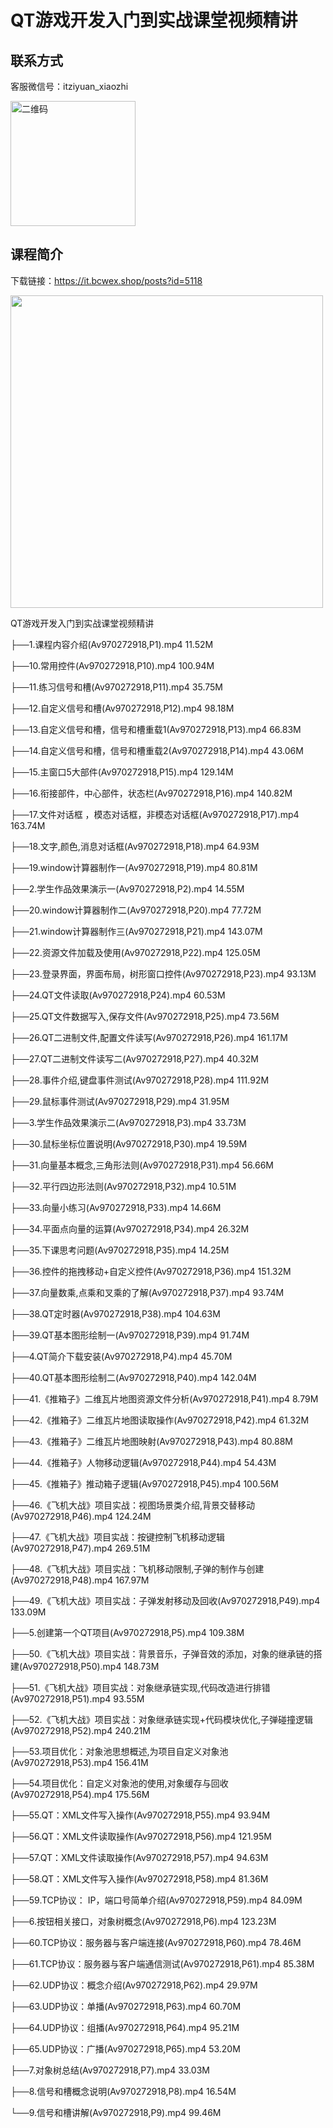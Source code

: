 # QT游戏开发入门到实战课堂视频精讲

## 联系方式

客服微信号：itziyuan_xiaozhi

<img src="https://ziyuanyun.oss-cn-guangzhou.aliyuncs.com/common/20240614073449/666b82192834a.jpg" width="200" height="200" alt="二维码">

## 课程简介

下载链接：https://it.bcwex.shop/posts?id=5118

<img src="https://ziyuanyun.oss-cn-guangzhou.aliyuncs.com/yun/20241201155638/674c16b60268e.jpg" width="500" alt="">

  QT游戏开发入门到实战课堂视频精讲



 ├──1.课程内容介绍(Av970272918,P1).mp4 11.52M

 ├──10.常用控件(Av970272918,P10).mp4 100.94M

 ├──11.练习信号和槽(Av970272918,P11).mp4 35.75M

 ├──12.自定义信号和槽(Av970272918,P12).mp4 98.18M

 ├──13.自定义信号和槽，信号和槽重载1(Av970272918,P13).mp4 66.83M

 ├──14.自定义信号和槽，信号和槽重载2(Av970272918,P14).mp4 43.06M

 ├──15.主窗口5大部件(Av970272918,P15).mp4 129.14M

 ├──16.衔接部件，中心部件，状态栏(Av970272918,P16).mp4 140.82M

 ├──17.文件对话框 ，模态对话框，非模态对话框(Av970272918,P17).mp4 163.74M

 ├──18.文字,颜色,消息对话框(Av970272918,P18).mp4 64.93M

 ├──19.window计算器制作一(Av970272918,P19).mp4 80.81M

 ├──2.学生作品效果演示一(Av970272918,P2).mp4 14.55M

 ├──20.window计算器制作二(Av970272918,P20).mp4 77.72M

 ├──21.window计算器制作三(Av970272918,P21).mp4 143.07M

 ├──22.资源文件加载及使用(Av970272918,P22).mp4 125.05M

 ├──23.登录界面，界面布局，树形窗口控件(Av970272918,P23).mp4 93.13M

 ├──24.QT文件读取(Av970272918,P24).mp4 60.53M

 ├──25.QT文件数据写入,保存文件(Av970272918,P25).mp4 73.56M

 ├──26.QT二进制文件,配置文件读写(Av970272918,P26).mp4 161.17M

 ├──27.QT二进制文件读写二(Av970272918,P27).mp4 40.32M

 ├──28.事件介绍,键盘事件测试(Av970272918,P28).mp4 111.92M

 ├──29.鼠标事件测试(Av970272918,P29).mp4 31.95M

 ├──3.学生作品效果演示二(Av970272918,P3).mp4 33.73M

 ├──30.鼠标坐标位置说明(Av970272918,P30).mp4 19.59M

 ├──31.向量基本概念,三角形法则(Av970272918,P31).mp4 56.66M

 ├──32.平行四边形法则(Av970272918,P32).mp4 10.51M

 ├──33.向量小练习(Av970272918,P33).mp4 14.66M

 ├──34.平面点向量的运算(Av970272918,P34).mp4 26.32M

 ├──35.下课思考问题(Av970272918,P35).mp4 14.25M

 ├──36.控件的拖拽移动+自定义控件(Av970272918,P36).mp4 151.32M

 ├──37.向量数乘,点乘和叉乘的了解(Av970272918,P37).mp4 93.74M

 ├──38.QT定时器(Av970272918,P38).mp4 104.63M

 ├──39.QT基本图形绘制一(Av970272918,P39).mp4 91.74M

 ├──4.QT简介下载安装(Av970272918,P4).mp4 45.70M

 ├──40.QT基本图形绘制二(Av970272918,P40).mp4 142.04M

 ├──41.《推箱子》二维瓦片地图资源文件分析(Av970272918,P41).mp4 8.79M

 ├──42.《推箱子》二维瓦片地图读取操作(Av970272918,P42).mp4 61.32M

 ├──43.《推箱子》二维瓦片地图映射(Av970272918,P43).mp4 80.88M

 ├──44.《推箱子》人物移动逻辑(Av970272918,P44).mp4 54.43M

 ├──45.《推箱子》推动箱子逻辑(Av970272918,P45).mp4 100.56M

 ├──46.《飞机大战》项目实战：视图场景类介绍,背景交替移动(Av970272918,P46).mp4 124.24M

 ├──47.《飞机大战》项目实战：按键控制飞机移动逻辑(Av970272918,P47).mp4 269.51M

 ├──48.《飞机大战》项目实战：飞机移动限制,子弹的制作与创建(Av970272918,P48).mp4 167.97M

 ├──49.《飞机大战》项目实战：子弹发射移动及回收(Av970272918,P49).mp4 133.09M

 ├──5.创建第一个QT项目(Av970272918,P5).mp4 109.38M

 ├──50.《飞机大战》项目实战：背景音乐，子弹音效的添加，对象的继承链的搭建(Av970272918,P50).mp4 148.73M

 ├──51.《飞机大战》项目实战：对象继承链实现,代码改造进行排错(Av970272918,P51).mp4 93.55M

 ├──52.《飞机大战》项目实战：对象继承链实现+代码模块优化,子弹碰撞逻辑(Av970272918,P52).mp4 240.21M

 ├──53.项目优化：对象池思想概述,为项目自定义对象池(Av970272918,P53).mp4 156.41M

 ├──54.项目优化：自定义对象池的使用,对象缓存与回收(Av970272918,P54).mp4 175.56M

 ├──55.QT：XML文件写入操作(Av970272918,P55).mp4 93.94M

 ├──56.QT：XML文件读取操作(Av970272918,P56).mp4 121.95M

 ├──57.QT：XML文件读取操作(Av970272918,P57).mp4 94.63M

 ├──58.QT：XML文件写入操作(Av970272918,P58).mp4 81.36M

 ├──59.TCP协议： IP，端口号简单介绍(Av970272918,P59).mp4 84.09M

 ├──6.按钮相关接口，对象树概念(Av970272918,P6).mp4 123.23M

 ├──60.TCP协议：服务器与客户端连接(Av970272918,P60).mp4 78.46M

 ├──61.TCP协议：服务器与客户端通信测试(Av970272918,P61).mp4 85.38M

 ├──62.UDP协议：概念介绍(Av970272918,P62).mp4 29.97M

 ├──63.UDP协议：单播(Av970272918,P63).mp4 60.70M

 ├──64.UDP协议：组播(Av970272918,P64).mp4 95.21M

 ├──65.UDP协议：广播(Av970272918,P65).mp4 53.20M

 ├──7.对象树总结(Av970272918,P7).mp4 33.03M

 ├──8.信号和槽概念说明(Av970272918,P8).mp4 16.54M

 └──9.信号和槽讲解(Av970272918,P9).mp4 99.46M

  